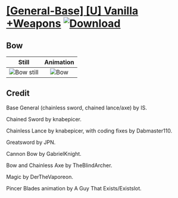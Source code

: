 # [\[General-Base\] \[U\] Vanilla +Weapons](./) [![Download](https://img.shields.io/badge/Download--red?style=social&logo=github)](https://minhaskamal.github.io/DownGit/#/home?url=https://github.com/Klokinator/FE-Repo/tree/main/Battle%20Animations%2FInfantry%20-%20Knights%2C%20Generals%2C%20Armors%2F%5BGeneral-Base%5D%20%5BU%5D%20Vanilla%20%2BWeapons%2F5.%20Bow%20(Cannon)%20%7BGabrielKnight%7D)

## Bow

| Still | Animation |
| :---: | :-------: |
| ![Bow still](./Bow_000.png) | ![Bow](./Bow.gif) |

## Credit

Base General (chainless sword, chained lance/axe) by IS.

Chained Sword by knabepicer.

Chainless Lance by knabepicer, with coding fixes by Dabmaster110.

Greatsword by JPN.

Cannon Bow by GabrielKnight.

Bow and Chainless Axe by TheBlindArcher.

Magic by DerTheVaporeon.

Pincer Blades animation by A Guy That Exists/Existslot.
